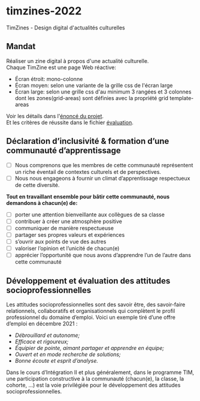 # timzines-2022
TimZines - Design digital d'actualités culturelles

## Mandat
Réaliser un zine digital à propos d'une actualité culturelle.   
Chaque TimZine est une page Web réactive:   
- Écran étroit: mono-colonne 
- Écran moyen: selon une variante de la grille css de l'écran large 
- Écran large: selon une grille css d'au minimum 3 rangées et 3 colonnes dont les zones(grid-areas) sont définies avec la propriété grid template-areas

Voir les détails dans l'[énoncé du projet](_cadre-pedagogique/enonce-P1-TimZines.pdf).  
Et les critères de réussite dans le fichier [évaluation](_cadre-pedagogique/evaluation.md).

## Déclaration d’inclusivité & formation d’une communauté d’apprentissage
- [ ] Nous comprenons que les membres de cette communauté représentent un riche éventail de contextes culturels et de perspectives.
- [ ] Nous nous engageons à fournir un climat d’apprentissage respectueux de cette diversité.  

__Tout en travaillant ensemble pour bâtir cette communauté, nous demandons à chacun(e) de:__
- [ ] porter une attention bienveillante aux collègues de sa classe
- [ ] contribuer à créer une atmosphère positive
- [ ] communiquer de manière respectueuse
- [ ] partager ses propres valeurs et expériences
- [ ] s’ouvrir aux points de vue des autres
- [ ] valoriser l’opinion et l’unicité de chacun(e)
- [ ] apprécier l’opportunité que nous avons d’apprendre l’un de l’autre dans cette communauté 

## Développement et évaluation des attitudes socioprofessionnelles 
Les attitudes socioprofessionnelles sont des savoir être, des savoir-faire relationnels, collaboratifs et organisationnels qui complètent le profil professionnel du domaine d’emploi. Voici un exemple tiré d’une offre d’emploi en décembre 2021 :    
- *Débrouillard et autonome;*  
- *Efficace et rigoureux;*  
- *Équipier de pointe, aimant partager et apprendre en équipe;*   
- *Ouvert et en mode recherche de solutions;*  
- *Bonne écoute et esprit d’analyse.*  

Dans le cours d’Intégration II et plus généralement, dans le programme TIM, une participation constructive à la communauté (chacun(e), la classe, la cohorte, ...) est la voie privilégiée pour le développement des attitudes socioprofessionnelles. 

